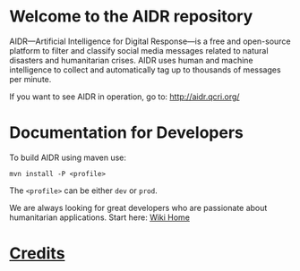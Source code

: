 # Welcome to the AIDR repository

AIDR—Artificial Intelligence for Digital Response—is a free and open-source platform to filter and classify social media messages related to natural disasters and humanitarian crises. AIDR uses human and machine intelligence to collect and automatically tag up to thousands of messages per minute. 

If you want to see AIDR in operation, go to: http://aidr.qcri.org/

# Documentation for Developers

To build AIDR using maven use:

`mvn install -P <profile>`

The `<profile>` can be either `dev` or `prod`.


We are always looking for great developers who are passionate about humanitarian applications. Start here: [Wiki Home](https://github.com/qcri-social/AIDR/wiki)

# [Credits](https://github.com/qcri-social/AIDR/wiki/Credits)
